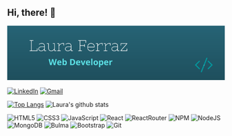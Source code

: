 <h2>Hi, there! 👋</h2>

<p><img src="./img/card.png" alt="card" /></p>

<a href="https://www.linkedin.com/in/lauraferrazcavalcanti/"><img src="https://img.shields.io/badge/-LinkedIn-teal?logo=linkedin&logoColor=white&style=flat" alt="LinkedIn" /></a>
<a href="mailto:lauraferraz5@gmail.com"><img src="https://img.shields.io/badge/-Gmail-teal?logo=gmail&logoColor=white&style=flat" alt="Gmail" /></a>

<p>

[![Top Langs](https://github-readme-stats.vercel.app/api/top-langs/?username=lauraferraz5&theme=vue-dark&layout=compact)](https://github.com/anuraghazra/github-readme-stats) ![Laura's github stats](https://github-readme-stats.vercel.app/api?username=lauraferraz5&theme=vue-dark&show_icons=true)

</p>

<p>
<img src="https://camo.githubusercontent.com/2fad14d202b24de54ef28fb28fc41b3fe661fc22ca72ab6045ed280d277bb536/68747470733a2f2f696d672e736869656c64732e696f2f62616467652f2d48544d4c352d4533344632363f7374796c653d666c6174266c6f676f3d68746d6c35266c6f676f436f6c6f723d7768697465" alt="HTML5" />
<img src="https://camo.githubusercontent.com/08e3417e303c538f8e6007ab74f879c47fcce09ab7d874cd6cc9c0fb88219021/68747470733a2f2f696d672e736869656c64732e696f2f62616467652f2d435353332d3135373242363f7374796c653d666c6174266c6f676f3d63737333" alt="CSS3" />
<img src="https://camo.githubusercontent.com/7658d1ad6a074f994045303c9ef58ed75a64f066052d2ec92c15d94af80e1a79/68747470733a2f2f696d672e736869656c64732e696f2f62616467652f2d4a6176615363726970742d4637444631453f7374796c653d666c6174266c6f676f3d6a617661736372697074266c6f676f436f6c6f723d626c61636b" alt="JavaScript" />
<img src="https://camo.githubusercontent.com/5d4e48d0562f5b6aa57253cc9ade3d50c77dbc103ec341b6e76a8e79d968657f/68747470733a2f2f696d672e736869656c64732e696f2f62616467652f2d52656163742d3532623764333f7374796c653d666c6174266c6f676f3d7265616374266c6f676f436f6c6f723d7768697465" alt="React" />
<img src="https://camo.githubusercontent.com/f37218e99a0e61738085e3c42b5bd9e2c588e8f7357e192e6c009ac0e43ec476/68747470733a2f2f696d672e736869656c64732e696f2f62616467652f2d5265616374526f757465722d3536334437433f6c6f676f3d7265616374253230726f75746572" alt="ReactRouter" />
<img src="https://camo.githubusercontent.com/f9ddced9951c0a550a73cf195d80148648d57be1a178e3f703c1fa540d99511e/68747470733a2f2f696d672e736869656c64732e696f2f62616467652f2d4e504d2d4342333833373f7374796c653d666c6174266c6f676f3d6e706d266c6f676f436f6c6f723d7768697465" alt="NPM" />
<img src="https://camo.githubusercontent.com/345a77aa1a9c38bb499ab950083f5cce471f7204a598c9e64c723fce53e7e3f7/68747470733a2f2f696d672e736869656c64732e696f2f62616467652f2d4e6f64654a532d3333393933333f7374796c653d666c6174266c6f676f3d6e6f64652d646f742d6a73266c6f676f436f6c6f723d7768697465" alt="NodeJS" />
<img src="https://camo.githubusercontent.com/b3d180910f8001d940748586d88a56425a6d7ee59293b2e4f12bdbc64fe411c8/687474703a2f2f696d672e736869656c64732e696f2f62616467652f2d4d6f6e676f44422d3437413234383f7374796c653d666c6174266c6f676f3d6d6f6e676f6462266c6f676f436f6c6f723d7768697465" alt="MongoDB" />
<img src="https://camo.githubusercontent.com/64ad4322c8e5b4227a01840fede060b247bd2e6842b04067f908f2eeeba7deea/687474703a2f2f696d672e736869656c64732e696f2f62616467652f2d42756c6d612d3030443142323f7374796c653d666c6174266c6f676f3d62756c6d61266c6f676f436f6c6f723d7768697465" alt="Bulma" />
<img src="https://camo.githubusercontent.com/8eafdb7fe433a779fb880211285174214c7905cdd2890f8f4abc77373601aba6/68747470733a2f2f696d672e736869656c64732e696f2f62616467652f2d426f6f7473747261702d3536334437433f7374796c653d666c6174266c6f676f3d626f6f747374726170266c6f676f436f6c6f723d7768697465" alt="Bootstrap" />
<img src="https://camo.githubusercontent.com/f7c3ee03e8c0f6b42e081dbc1d4baf4d524919bc7272ad550020871b8cd5ee98/68747470733a2f2f696d672e736869656c64732e696f2f62616467652f2d4769742d4630353033323f7374796c653d666c6174266c6f676f3d676974266c6f676f436f6c6f723d7768697465" alt="Git" />
</p>
<!--
**lauraferraz5/lauraferraz5** is a ✨ _special_ ✨ repository because its `README.md` (this file) appears on your GitHub profile.
-->
